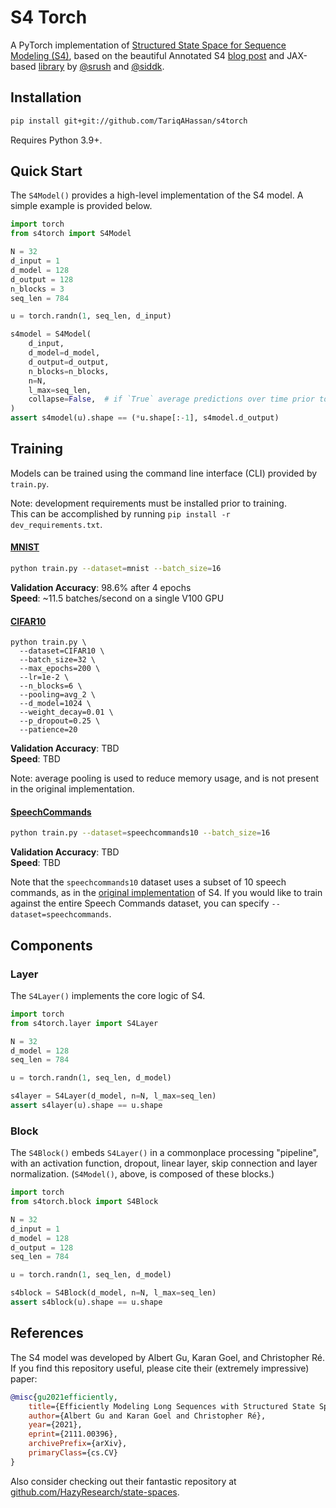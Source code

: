# S4 Torch

A PyTorch implementation of [Structured State Space for Sequence Modeling (S4)](https://arxiv.org/abs/2111.00396), 
based on the beautiful Annotated S4 [blog post](https://srush.github.io/annotated-s4/)
and JAX-based [library](https://github.com/srush/annotated-s4/) by [@srush](https://github.com/srush) and 
[@siddk](https://github.com/siddk).

## Installation

```sh
pip install git+git://github.com/TariqAHassan/s4torch
```

Requires Python 3.9+.

## Quick Start

The `S4Model()` provides a high-level implementation of the S4 model.
A simple example is provided below.

```python
import torch
from s4torch import S4Model

N = 32
d_input = 1
d_model = 128
d_output = 128
n_blocks = 3
seq_len = 784

u = torch.randn(1, seq_len, d_input)

s4model = S4Model(
    d_input,
    d_model=d_model,
    d_output=d_output,
    n_blocks=n_blocks,
    n=N,
    l_max=seq_len,
    collapse=False,  # if `True` average predictions over time prior to decoding
)
assert s4model(u).shape == (*u.shape[:-1], s4model.d_output)
```

## Training

Models can be trained using the command line interface (CLI) provided by `train.py`.

Note: development requirements must be installed prior to training. <br> 
This can be accomplished by running `pip install -r dev_requirements.txt`.

#### [MNIST](https://pytorch.org/vision/stable/datasets.html#torchvision.datasets.MNIST)

```sh
python train.py --dataset=mnist --batch_size=16
```

**Validation Accuracy**: 98.6% after 4 epochs <br>
**Speed**: ~11.5 batches/second on a single V100 GPU

#### [CIFAR10](https://pytorch.org/vision/stable/datasets.html#torchvision.datasets.CIFAR10)

```shell
python train.py \
  --dataset=CIFAR10 \
  --batch_size=32 \
  --max_epochs=200 \
  --lr=1e-2 \
  --n_blocks=6 \
  --pooling=avg_2 \
  --d_model=1024 \
  --weight_decay=0.01 \
  --p_dropout=0.25 \
  --patience=20
```

**Validation Accuracy**: TBD <br>
**Speed**: TBD

Note: average pooling is used to reduce memory usage, and is not present in the original implementation. 

#### [SpeechCommands](https://pytorch.org/audio/stable/datasets.html#torchaudio.datasets.SPEECHCOMMANDS)

```sh
python train.py --dataset=speechcommands10 --batch_size=16
```

**Validation Accuracy**: TBD <br>
**Speed**: TBD

Note that the `speechcommands10` dataset uses a subset of 10 speech commands, as 
in the [original implementation](https://github.com/HazyResearch/state-spaces#speech-commands) of S4.
If you would like to train against the entire Speech Commands dataset, you can specify `--dataset=speechcommands`.

## Components

### Layer

The `S4Layer()` implements the core logic of S4.

```python
import torch
from s4torch.layer import S4Layer

N = 32
d_model = 128
seq_len = 784

u = torch.randn(1, seq_len, d_model)

s4layer = S4Layer(d_model, n=N, l_max=seq_len)
assert s4layer(u).shape == u.shape
```

### Block

The `S4Block()` embeds `S4Layer()` in a commonplace processing "pipeline",
with an activation function, dropout, linear layer, skip connection and layer normalization.
(`S4Model()`, above, is composed of these blocks.)

```python
import torch
from s4torch.block import S4Block

N = 32
d_input = 1
d_model = 128
d_output = 128
seq_len = 784

u = torch.randn(1, seq_len, d_model)

s4block = S4Block(d_model, n=N, l_max=seq_len)
assert s4block(u).shape == u.shape
```

## References

The S4 model was developed by Albert Gu, Karan Goel, and Christopher Ré. 
If you find this repository useful, please cite their (extremely impressive) paper:

```bibtex
@misc{gu2021efficiently,
    title={Efficiently Modeling Long Sequences with Structured State Spaces}, 
    author={Albert Gu and Karan Goel and Christopher Ré},
    year={2021},
    eprint={2111.00396},
    archivePrefix={arXiv},
    primaryClass={cs.CV}
}
```

Also consider checking out their fantastic repository at [github.com/HazyResearch/state-spaces](https://github.com/HazyResearch/state-spaces).
